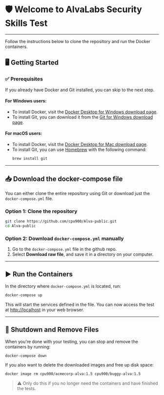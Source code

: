 # 🛡️ Welcome to AlvaLabs Security Skills Test
---
Follow the instructions below to clone the repository and run the Docker containers.

## 🖥️ Getting Started

### ✅ Prerequisites

If you already have Docker and Git installed, you can skip to the next step.

#### For Windows users:
- To install Docker, visit the [Docker Desktop for Windows download page](https://www.docker.com/products/docker-desktop).
- To install Git, you can download it from the [Git for Windows download page](https://git-scm.com/download/win).

  
#### For macOS users:
- To install Docker, visit the [Docker Desktop for Mac download page](https://www.docker.com/products/docker-desktop).
- To install Git, you can use [Homebrew](https://brew.sh/) with the following command:
  ```bash
  brew install git
  ```


---

## 📥 Download the docker-compose file

You can either clone the entire repository using Git or download just the `docker-compose.yml` file.

### Option 1: Clone the repository

```bash
git clone https://github.com/cpu900/Alva-public.git
cd Alva-public
```

### Option 2: Download `docker-compose.yml` manually

1. Go to the `docker-compose.yml` file in the github repo.
2. Select **Download raw file**, and save it in a directory on your computer.

---

## ▶️ Run the Containers

In the directory where `docker-compose.yml` is located, run:

```bash
docker-compose up
```

This will start the services defined in the file. You can now access the test at [http://localhost](http://localhost) in your web browser.

---

## 🧪 Shutdown and Remove Files

When you're done with your testing, you can stop and remove the containers by running:

```bash
docker-compose down
```

If you also want to delete the downloaded images and free up disk space:

```bash
docker image rm cpu900/acmecorp-alva:1.5 cpu900/buggy-alva:1.5
```

> ⚠️ Only do this if you no longer need the containers and have finished the tests.
